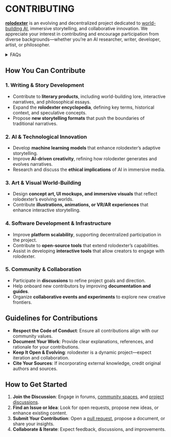 # CONTRIBUTING 

**[rolodexter](/LITERARY_PRODUCTS/JOES_NOTES/FAQS/WHAT_IS_ROLODEXTER.md)** is an evolving and decentralized project dedicated to [world-building AI](/LITERARY_PRODUCTS/JOES_NOTES/FAQS/WHAT_IS_WORLD_BUILDING_AI.md), immersive storytelling, and collaborative innovation. We appreciate your interest in contributing and encourage participation from diverse backgrounds—whether you’re an AI researcher, writer, developer, artist, or philosopher.

<details>
<summary>FAQs</summary>

1. [What is World-Building AI?](/LITERARY_PRODUCTS/JOES_NOTES/FAQS/WHAT_IS_WORLD_BUILDING_AI.md)
2. [Who or what is rolodexter?](/LITERARY_PRODUCTS/JOES_NOTES/FAQS/WHAT_IS_ROLODEXTER.md)
3. [How is rolodexter being used today?](/LITERARY_PRODUCTS/JOES_NOTES/FAQS/HOW_IS_ROLODEXTER_BEING_USED.md)
4. [Who is building rolodexter?](/LITERARY_PRODUCTS/JOES_NOTES/FAQS/WHO_IS_BUILDING_ROLODEXTER.md)
5. [What is rolodexter’s literary and visual aesthetic?](/LITERARY_PRODUCTS/JOES_NOTES/FAQS/WHAT_IS_ROLODEXTERS_AESTHETIC.md)

</details>

## How You Can Contribute
### 1. **Writing & Story Development**
- Contribute to **literary products**, including world-building lore, interactive narratives, and philosophical essays.
- Expand the **rolodexter encyclopedia**, defining key terms, historical context, and speculative concepts.
- Propose **new storytelling formats** that push the boundaries of traditional narratives.

### 2. **AI & Technological Innovation**
- Develop **machine learning models** that enhance rolodexter’s adaptive storytelling.
- Improve **AI-driven creativity**, refining how rolodexter generates and evolves narratives.
- Research and discuss the **ethical implications** of AI in immersive media.

### 3. **Art & Visual World-Building**
- Design **concept art, UI mockups, and immersive visuals** that reflect rolodexter’s evolving worlds.
- Contribute **illustrations, animations, or VR/AR experiences** that enhance interactive storytelling.

### 4. **Software Development & Infrastructure**
- Improve **platform scalability**, supporting decentralized participation in the project.
- Contribute to **open-source tools** that extend rolodexter’s capabilities.
- Assist in developing **interactive tools** that allow creators to engage with rolodexter.

### 5. **Community & Collaboration**
- Participate in **discussions** to refine project goals and direction.
- Help onboard new contributors by improving **documentation and guides**.
- Organize **collaborative events and experiments** to explore new creative frontiers.

## Guidelines for Contributions
- **Respect the Code of Conduct**: Ensure all contributions align with our community values.
- **Document Your Work**: Provide clear explanations, references, and rationale for your contributions.
- **Keep It Open & Evolving**: rolodexter is a dynamic project—expect iteration and collaboration.
- **Cite Your Sources**: If incorporating external knowledge, credit original authors and sources.

## How to Get Started
1. **Join the Discussion**: Engage in forums, [community spaces](https://t.me/rolodexter1), and [project discussions](https://github.com/rolodexter/rolodexter/discussions).
2. **Find an Issue or Idea**: Look for open requests, propose new ideas, or enhance existing content.
3. **Submit Your Contribution**: Open a [pull request](https://github.com/rolodexter/rolodexter/pulls), propose a document, or share your insights.
4. **Collaborate & Iterate**: Expect feedback, discussions, and improvements.

